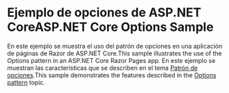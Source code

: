 # <a name="aspnet-core-options-sample"></a><span data-ttu-id="8effa-101">Ejemplo de opciones de ASP.NET Core</span><span class="sxs-lookup"><span data-stu-id="8effa-101">ASP.NET Core Options Sample</span></span>

<span data-ttu-id="8effa-102">En este ejemplo se muestra el uso del patrón de opciones en una aplicación de páginas de Razor de ASP.NET Core.</span><span class="sxs-lookup"><span data-stu-id="8effa-102">This sample illustrates the use of the Options pattern in an ASP.NET Core Razor Pages app.</span></span> <span data-ttu-id="8effa-103">En este ejemplo se muestran las características que se describen en el tema [Patrón de opciones](https://docs.microsoft.com/aspnet/core/fundamentals/configuration/options).</span><span class="sxs-lookup"><span data-stu-id="8effa-103">This sample demonstrates the features described in the [Options pattern](https://docs.microsoft.com/aspnet/core/fundamentals/configuration/options) topic.</span></span>
